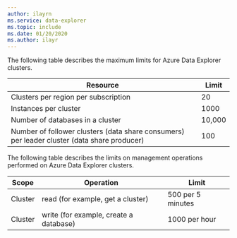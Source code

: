 ```yaml
---
author: ilayrn
ms.service: data-explorer
ms.topic: include
ms.date: 01/20/2020
ms.author: ilayr
---
```


The following table describes the maximum limits for Azure Data Explorer clusters.

| Resource | Limit |
| --- | --- |
| Clusters per region per subscription | 20 |
| Instances per cluster | 1000 | 
| Number of databases in a cluster | 10,000 |
| Number of follower clusters (data share consumers) per leader cluster (data share producer) | 100 |

The following table describes the limits on management operations performed on Azure Data Explorer clusters.

| Scope | Operation | Limit |
| --- | --- | --- |
| Cluster | read (for example, get a cluster) | 500 per 5 minutes |
| Cluster | write (for example, create a database) | 1000 per hour |

